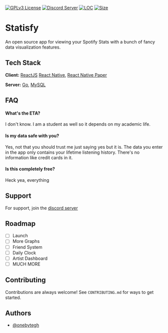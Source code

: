 [![GPLv3 License](https://img.shields.io/badge/License-GPL%20v3-yellow.svg)](https://opensource.org/licenses/)
[![Discord Server](https://img.shields.io/discord/1008425702611243149)](https://discord.gg/dxqmcjaZUa)
[![LOC](https://img.shields.io/tokei/lines/github/onebytegh/statisfy)]()
[![Size](https://img.shields.io/github/repo-size/onebytegh/statisfy)]()

# Statisfy

An open source app for viewing your Spotify Stats with a bunch of fancy data visualization features.

## Tech Stack

**Client:** [ReactJS](https://react.dev/) [React Native](https://reactnative.dev/), [React Native Paper](https://reactnativepaper.com/)

**Server:** [Go](https://go.dev), [MySQL](https://www.postgresql.org/)

## FAQ

#### What's the ETA?

I don't know. I am a student as well so it depends on my academic life.

#### Is my data safe with you?

Yes, not that you should trust me just saying yes but it is. The data you enter in the app only contains your lifetime listening history. There's no information like credit cards in it.

#### Is this completely free?

Heck yea, everything

## Support

For support, join the [discord server](https://discord.gg/dxqmcjaZUa)

## Roadmap

- [ ] Launch
- [ ] More Graphs
- [ ] Friend System
- [ ] Daily Clock
- [ ] Artist Dashboard
- [ ] MUCH MORE

## Contributing

Contributions are always welcome!
See `CONTRIBUTING.md` for ways to get started.

## Authors

- [@onebytegh](https://www.github.com/onebytegh)
